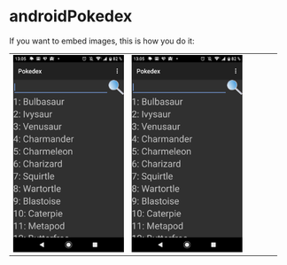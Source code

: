 # androidPokedex
If you want to embed images, this is how you do it:



<table border="0" cellpadding="0" cellspacing="0" width="100">
<tr>
<td><img src="https://github.com/salinasdev/androidPokedex/blob/master/images/1.png" width="200" height="356"></td>
<td><img src="https://github.com/salinasdev/androidPokedex/blob/master/images/1.png" width="200" height="356"></td>
<td></td>
<td></td>
<td></td>
<td></td>
</tr>
</table>

